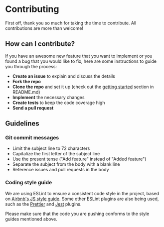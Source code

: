 # Contributing

First off, thank you so much for taking the time to contribute. All contributions are more than welcome!

## How can I contribute?

If you have an awesome new feature that you want to implement or you found a bug that you would like to fix, here are some instructions to guide you through the process:

-   **Create an issue** to explain and discuss the details
-   **Fork the repo**
-   **Clone the repo** and set it up (check out the [getting started](https://github.com/hagopj13/node-express-mongoose-boilerplate#getting-started) section in README.md)
-   **Implement** the necessary changes
-   **Create tests** to keep the code coverage high
-   **Send a pull request**

## Guidelines

### Git commit messages

-   Limit the subject line to 72 characters
-   Capitalize the first letter of the subject line
-   Use the present tense ("Add feature" instead of "Added feature")
-   Separate the subject from the body with a blank line
-   Reference issues and pull requests in the body

### Coding style guide

We are using ESLint to ensure a consistent code style in the project, based on [Airbnb's JS style guide](https://github.com/airbnb/javascript/tree/master/packages/eslint-config-airbnb-base).
Some other ESLint plugins are also being used, such as the [Prettier](https://github.com/prettier/eslint-plugin-prettier) and [Jest](https://github.com/jest-community/eslint-plugin-jest) plugins.

Please make sure that the code you are pushing conforms to the style guides mentioned above.

